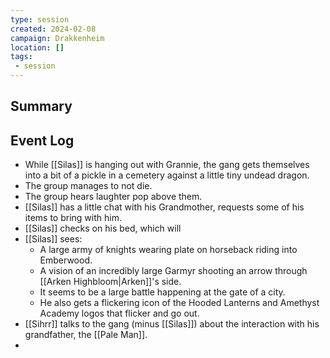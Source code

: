 ```yaml
---
type: session
created: 2024-02-08
campaign: Drakkenheim
location: []
tags:
 - session
---
```



## Summary

## Event Log

- While [[Silas]] is hanging out with Grannie, the gang gets themselves into a bit of a pickle in a cemetery against a little tiny undead dragon.
- The group manages to not die.
- The group hears laughter pop above them.
- [[Silas]] has a little chat with his Grandmother, requests some of his items to bring with him.
- [[Silas]] checks on his bed, which will 
- [[Silas]] sees:
	- A large army of knights wearing plate on horseback riding into Emberwood.
	- A vision of an incredibly large Garmyr shooting an arrow through [[Arken Highbloom|Arken]]'s side.
	- It seems to be a large battle happening at the gate of a city.
	- He also gets a flickering icon of the Hooded Lanterns and Amethyst Academy logos that flicker and go out.
- [[Sihrr]] talks to the gang (minus [[Silas]]) about the interaction with his grandfather, the [[Pale Man]].
- 

